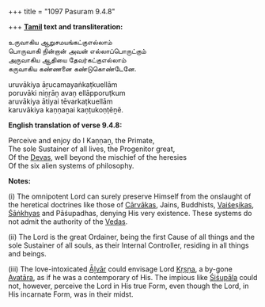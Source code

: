 +++
title = "1097 Pasuram 9.4.8"

+++
**[Tamil](/definition/tamil#history "show Tamil definitions") text and transliteration:**

உருவாகிய ஆறுசமயங்கட்குஎல்லாம்  
பொருவாகி நின்றான் அவன் எல்லாப்பொருட்கும்  
அருவாகிய ஆதியை தேவர்கட்குஎல்லாம்  
கருவாகிய கண்ணனை கண்டுகொண்டேனே.

uruvākiya āṟucamayaṅkaṭkuellām  
poruvāki niṉṟāṉ avaṉ ellāpporuṭkum  
aruvākiya ātiyai tēvarkaṭkuellām  
karuvākiya kaṇṇaṉai kaṇṭukoṇṭēṉē.

**English translation of verse 9.4.8:**

Perceive and enjoy do I Kaṇṇaṉ, the Primate,  
The sole Sustainer of all lives, the Progenitor great,  
Of the [Devas](/definition/deva#vaishnavism "show Devas definitions"), well beyond the mischief of the heresies  
Of the six alien systems of philosophy.

**Notes:**

\(i\) The omnipotent Lord can surely preserve Himself from the onslaught of the heretical doctrines like those of [Cārvākas](/definition/carvaka#vaishnavism "show Cārvākas definitions"), Jains, Buddhists, [Vaiśeṣikas](/definition/vaisheshika#vaishnavism "show Vaiśeṣikas definitions"), [Śāṅkhyas](/definition/samkhya#vaishnavism "show Śāṅkhyas definitions") and Pāśupadhas, denying His very existence. These systems do not admit the authority of the [Vedas](/definition/veda#vaishnavism "show Vedas definitions").

\(ii\) The Lord is the great Ordainer, being the first Cause of all things and the sole Sustainer of all souls, as their Internal Controller, residing in all things and beings.

\(iii\) The love-intoxicated [Āḻvār](/definition/aḻvar#vaishnavism "show Āḻvār definitions") could envisage Lord [Kṛṣṇa](/definition/krishna#vaishnavism "show Kṛṣṇa definitions"), a by-gone [Avatāra](/definition/avatara#vaishnavism "show Avatāra definitions"), as if he was a contemporary of His. The impious like [Śiśupāla](/definition/shishupala#vaishnavism "show Śiśupāla definitions") could not, however, perceive the Lord in His true Form, even though the Lord, in His incarnate Form, was in their midst.


